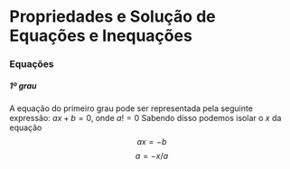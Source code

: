# Propriedades e Solução de Equações e Inequações

### Equações

##### 1º grau

A equação do primeiro grau pode ser representada pela seguinte expressão: $ax+b=0$, onde $a != 0$
Sabendo disso podemos isolar o $x$ da equação
$$ax = -b$$
$$a = -x/a$$
